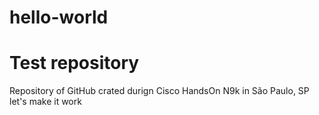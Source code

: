 # hello-world
Test repository
===
Repository of GitHub crated durign Cisco HandsOn N9k in São Paulo, SP
let's make it work
